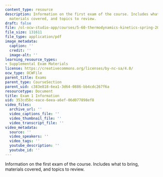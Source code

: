 ```yaml
---
content_type: resource
description: Information on the first exam of the course. Includes what to bring,
  materials covered, and topics to review.
draft: false
file: /ol-ocw-studio-app/courses/5-60-thermodynamics-kinetics-spring-2008/353cd5bceace6eeaa6ef06d077898ef8_5_60_exam1_info.pdf
file_size: 131611
file_type: application/pdf
image_metadata:
  caption: ''
  credit: ''
  image-alt: ''
learning_resource_types:
- Supplemental Exam Materials
license: https://creativecommons.org/licenses/by-nc-sa/4.0/
ocw_type: OCWFile
parent_title: Exams
parent_type: CourseSection
parent_uid: c383e818-6ea1-3d64-0886-bb4cdc267f6a
resourcetype: Document
title: Exam 1 Information
uid: 353cd5bc-eace-6eea-a6ef-06d077898ef8
video_files:
  archive_url: ''
  video_captions_file: ''
  video_thumbnail_file: ''
  video_transcript_file: ''
video_metadata:
  source: ''
  video_speakers: ''
  video_tags: ''
  youtube_description: ''
  youtube_id: ''
---
```

Information on the first exam of the course. Includes what to bring, materials covered, and topics to review.